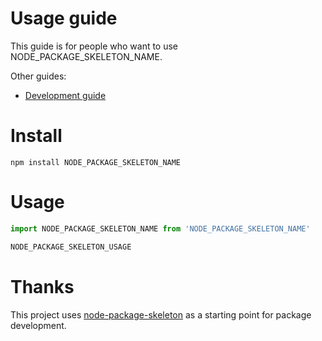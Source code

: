 # Usage guide

This guide is for people who want to use NODE_PACKAGE_SKELETON_NAME. 

Other guides:
* [Development guide](development.md)

# Install

`npm install NODE_PACKAGE_SKELETON_NAME`

# Usage

```js
import NODE_PACKAGE_SKELETON_NAME from 'NODE_PACKAGE_SKELETON_NAME'

NODE_PACKAGE_SKELETON_USAGE
```

# Thanks

This project uses [node-package-skeleton](https://github.com/mickvangelderen/node-package-skeleton) as a starting point for package development. 
